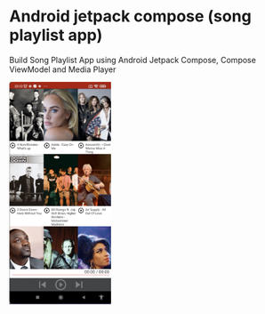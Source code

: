 # Android jetpack compose (song playlist app)

Build Song Playlist App using Android Jetpack Compose, Compose ViewModel and Media Player

<img src="https://raw.githubusercontent.com/mikkelofficial7/jetpack-compose-song-playlist/main/1690644757912.png" height=400px>

